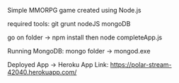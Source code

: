 Simple MMORPG game created using Node.js

required tools:
git
grunt
nodeJS
mongoDB

go on folder -> npm install
then node completeApp.js

Running MongoDB:
mongo folder -> mongod.exe

Deployed App -> Heroku App Link:
https://polar-stream-42040.herokuapp.com/
